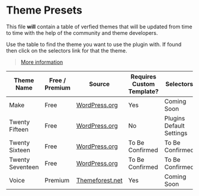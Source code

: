 # Theme Presets

This file **will** contain a table of verfied themes that will be updated from time to time with the help of the community and theme developers.

Use the table to find the theme you want to use the plugin with. If found then click on the selectors link for that the theme.

> [More information](https://github.com/seb86/Auto-Load-Next-Post/issues/63)

Theme Name | Free / Premium | Source | Requires Custom Template? | Selectors
------------ | ------------- | ------------- | ------------- | -------------
Make | Free | [WordPress.org](https://wordpress.org/themes/make/) | Yes | Coming Soon
Twenty Fifteen | Free | [WordPress.org](https://wordpress.org/themes/twentyfifteen/) | No | Plugins Default Settings
Twenty Sixteen | Free | [WordPress.org](https://wordpress.org/themes/twentysixteen/) | To Be Confirmed | To Be Confirmed
Twenty Seventeen | Free | [WordPress.org](https://wordpress.org/themes/twentyseventeen/) | To Be Confirmed | To Be Confirmed
Voice | Premium | [Themeforest.net](https://themeforest.net/item/voice-clean-newsmagazine-wordpress-theme/9646105) | Yes | Coming Soon
